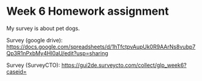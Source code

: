 # Week 6 Homework assignment

My survey is about pet dogs.

Survey (google drive): https://docs.google.com/spreadsheets/d/1hTfctpvAupUk0R9AArNs8vubp7Qp3R1nPxbMy4HI0aU/edit?usp=sharing

Survey (SurveyCTO): https://gui2de.surveycto.com/collect/glp_week6?caseid=
